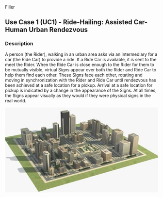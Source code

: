 Filler
## Use Case 1 (UC1) - Ride-Hailing: Assisted Car-Human Urban Rendezvous

### Description

A person (the Rider), walking in an urban area asks via an intermediary for a car (the Ride Car) to provide a ride. If a Ride Car is available, it is sent to the meet the Rider. When the Ride Car is close enough to the Rider for them to be mutually visible, virtual Signs appear over both the Rider and Ride Car to help them find each other. These Signs face each other, rotating and moving in synchronization with the Rider and Ride Car until rendezvous has been achieved at a safe location for a pickup. Arrival at a safe location for pickup is indicated by a change in the appearance of the Signs. At all times, the Signs appear visually as they would if they were physical signs in the real world.

![background](UC1_background.jpg)
